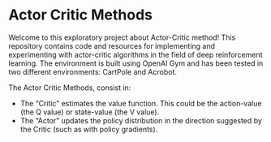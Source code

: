# Actor Critic Methods
Welcome to this exploratory project about Actor-Critic method! This repository contains code and resources for implementing and experimenting with actor-critic algorithms in the field of deep reinforcement learning. The environment is built using OpenAI Gym and has been tested in two different environments: CartPole and Acrobot.

The Actor Critic Methods, consist in:

- The “Critic” estimates the value function. This could be the action-value (the Q value) or state-value (the V value).<br>
- The “Actor” updates the policy distribution in the direction suggested by the Critic (such as with policy gradients).
